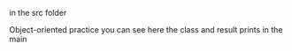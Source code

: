 in the src folder 

Object-oriented practice 
you can see here the class and result prints in the main 

